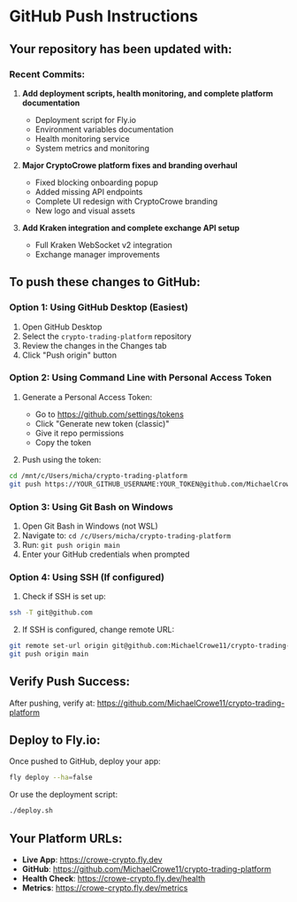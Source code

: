 # GitHub Push Instructions

## Your repository has been updated with:

### Recent Commits:
1. **Add deployment scripts, health monitoring, and complete platform documentation**
   - Deployment script for Fly.io
   - Environment variables documentation
   - Health monitoring service
   - System metrics and monitoring

2. **Major CryptoCrowe platform fixes and branding overhaul**
   - Fixed blocking onboarding popup
   - Added missing API endpoints
   - Complete UI redesign with CryptoCrowe branding
   - New logo and visual assets

3. **Add Kraken integration and complete exchange API setup**
   - Full Kraken WebSocket v2 integration
   - Exchange manager improvements

## To push these changes to GitHub:

### Option 1: Using GitHub Desktop (Easiest)
1. Open GitHub Desktop
2. Select the `crypto-trading-platform` repository
3. Review the changes in the Changes tab
4. Click "Push origin" button

### Option 2: Using Command Line with Personal Access Token
1. Generate a Personal Access Token:
   - Go to https://github.com/settings/tokens
   - Click "Generate new token (classic)"
   - Give it repo permissions
   - Copy the token

2. Push using the token:
```bash
cd /mnt/c/Users/micha/crypto-trading-platform
git push https://YOUR_GITHUB_USERNAME:YOUR_TOKEN@github.com/MichaelCrowe11/crypto-trading-platform.git main
```

### Option 3: Using Git Bash on Windows
1. Open Git Bash in Windows (not WSL)
2. Navigate to: `cd /c/Users/micha/crypto-trading-platform`
3. Run: `git push origin main`
4. Enter your GitHub credentials when prompted

### Option 4: Using SSH (If configured)
1. Check if SSH is set up:
```bash
ssh -T git@github.com
```

2. If SSH is configured, change remote URL:
```bash
git remote set-url origin git@github.com:MichaelCrowe11/crypto-trading-platform.git
git push origin main
```

## Verify Push Success:
After pushing, verify at: https://github.com/MichaelCrowe11/crypto-trading-platform

## Deploy to Fly.io:
Once pushed to GitHub, deploy your app:
```bash
fly deploy --ha=false
```

Or use the deployment script:
```bash
./deploy.sh
```

## Your Platform URLs:
- **Live App**: https://crowe-crypto.fly.dev
- **GitHub**: https://github.com/MichaelCrowe11/crypto-trading-platform
- **Health Check**: https://crowe-crypto.fly.dev/health
- **Metrics**: https://crowe-crypto.fly.dev/metrics